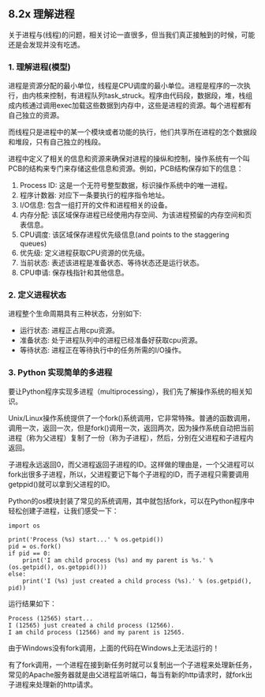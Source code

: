 ## 8.2x 理解进程

关于进程与(线程)的问题，相关讨论一直很多，但当我们真正接触到的时候，可能还是会发现并没有吃透。

### 1. 理解进程(模型)
进程是资源分配的最小单位，线程是CPU调度的最小单位。进程是程序的一次执行，由内核来控制，有进程队列task_struck。程序由代码段，数据段，堆，栈组成内核通过调用exec加载这些数据到内存中，这些是进程的资源。每个进程都有自己独立的资源。

而线程只是进程中的某一个模块或者功能的执行，他们共享所在进程的怎个数据段和堆段，只有自己独立的栈段。

进程中定义了相关的信息和资源来确保对进程的操纵和控制，操作系统有一个叫PCB的结构来专门来存储这些信息和资源。例如，PCB结构保存如下的信息：

1. Process ID: 这是一个无符号整型数据，标识操作系统中的唯一进程。    
2. 程序计数器: 对应下一条要执行的程序指令地址。    
3. I/O信息: 包含一组打开的文件和进程相关的设备。    
4. 内存分配: 该区域保存进程已经使用内存空间、为该进程预留的内存空间和页表信息。    
5. CPU调度: 该区域保存进程优先级信息(and points to the staggering queues)
6. 优先级: 定义进程获取CPU资源的优先级。    
7. 当前状态: 表述该进程是准备状态、等待状态还是运行状态。   
8. CPU申请: 保存栈指针和其他信息。    

### 2. 定义进程状态
进程整个生命周期具有三种状态，分别如下:   

*    运行状态: 进程正占用cpu资源。    
*    准备状态: 处于进程队列中的进程已经准备好获取cpu资源。   
*    等待状态: 进程正在等待执行中的任务所需的I/O操作。   

### 3. Python 实现简单的多进程
要让Python程序实现多进程（multiprocessing），我们先了解操作系统的相关知识。

Unix/Linux操作系统提供了一个fork()系统调用，它非常特殊。普通的函数调用，调用一次，返回一次，但是fork()调用一次，返回两次，因为操作系统自动把当前进程（称为父进程）复制了一份（称为子进程），然后，分别在父进程和子进程内返回。

子进程永远返回0，而父进程返回子进程的ID。这样做的理由是，一个父进程可以fork出很多子进程，所以，父进程要记下每个子进程的ID，而子进程只需要调用getppid()就可以拿到父进程的ID。

Python的os模块封装了常见的系统调用，其中就包括fork，可以在Python程序中轻松创建子进程，让我们感受一下：

```
import os

print('Process (%s) start...' % os.getpid())
pid = os.fork()
if pid == 0:
    print('I am child process (%s) and my parent is %s.' % (os.getpid(), os.getppid()))
else:
    print('I (%s) just created a child process (%s).' % (os.getpid(), pid))
```

运行结果如下：
```
Process (12565) start...
I (12565) just created a child process (12566).
I am child process (12566) and my parent is 12565.
```

由于Windows没有fork调用，上面的代码在Windows上无法运行的！

有了fork调用，一个进程在接到新任务时就可以复制出一个子进程来处理新任务，常见的Apache服务器就是由父进程监听端口，每当有新的http请求时，就fork出子进程来处理新的http请求。